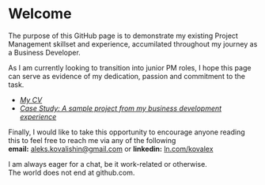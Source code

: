# Welcome
The purpose of this GitHub page is to demonstrate my existing Project Management skillset and experience, accumilated throughout my journey as a Business Developer.  

As I am currently looking to transition into junior PM roles, I hope this page can serve as evidence of my dedication, passion and commitment to the task.  

- [*My CV*](Alex%20Kovalishin%20CV.pdf)
- [*Case Study: A sample project from my business development experience*](Case%20Study%20Beder.pdf)  

Finally, I would like to take this opportunity to encourage anyone reading this to feel free to reach me via any of the following  
**email:** aleks.kovalishin@gmail.com or **linkedin:** [ln.com/kovalex](https://www.linkedin.com/in/kovalex/)  

I am always eager for a chat, be it work-related or otherwise.  
The world does not end at github.com.
